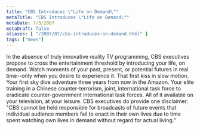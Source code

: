 ```yaml
---
title: "CBS Introduces \"Life on Demand\""
metaTitle: "CBS Introduces \"Life on Demand\""
metaDate: 7/3/2007
metaDraft: false
aliases: [ "/2007/07/cbs-introduces-on-demand.html" ]
tags: ["news"]
---
```


In the absence of truly innovative reality TV programming, CBS executives propose to cross the entertainment threshold by introducing your life, on demand. Watch moments of your past, present, or potential futures in real time--only when you desire to experience it. That first kiss in slow motion. Your first sky dive adventure three years from now in the Amazon. Your elite training in a Chinese counter-terrorism, joint, international task force to eradicate counter-government international task forces. All of it available on your television, at your leisure. CBS executives do provide one disclaimer: "CBS cannot be held responsible for broadcasts of future events that individual audience members fail to enact in their own lives due to time spent watching own lives in demand without regard for actual living."